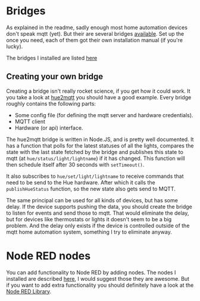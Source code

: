 # Bridges

As explained in the readme, sadly enough most home automation devices don't speak mqtt (yet). But their are several bridges [available](https://github.com/mqtt-smarthome/mqtt-smarthome/blob/master/Software.md#interfaces). Set up the once you need, each of them got their own installation manual (if you're lucky).

The bridges I installed are listed [here](./hard-software.md#bridges)

## Creating your own bridge

Creating a bridge isn't really rocket science, if you get how it could work. It you take a look at [hue2mqtt](https://github.com/svrooij/hue2mqtt) you should have a good example. Every bridge roughly contains the following parts:

-  Some config file (for defining the mqtt server and hardware credentials).
-  MQTT client
-  Hardware (or api) interface.

The hue2mqtt bridge is written in Node.JS, and is pretty well documented. It has a function that polls for the latest statuses of all the lights, compares the state with the last state fetched by the bridge and publishes this state to mqtt (at `hue/status/light/lightname`) if it has changed.  This function will then schedule itself after 30 seconds with `setTimeout()`.

It also subscribes to `hue/set/light/lightname` to receive commands that need to be send to the Hue hardware. After which it calls the `publishHueStatus` function, so the new state also gets send to MQTT.

The same principal can be used for all kinds of devices, but has some delay. If the device supports pushing the data, you should create the bridge to listen for events and send those to mqtt. That would eliminate the delay, but for devices like thermostats or lights it doesn't seem to be a big problem. And the delay only exists if the device is controlled outside of the mqtt home automation system, something I try to eliminate anyway.

# Node RED nodes

You can add functionality to Node RED by adding nodes. The nodes I installed are described [here](./hard-software.md#extra-node-red-nodes), I would suggest those they are awesome. But if you want to add extra functionality you should definitely have a look at the [Node RED Library](http://flows.nodered.org).
